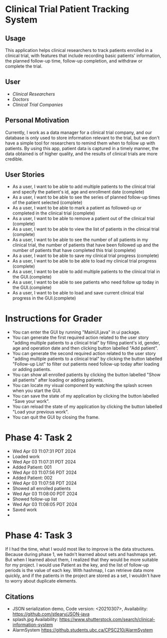 # Clinical Trial Patient Tracking System

## Usage
This application helps clinical researchers to track patients enrolled in a clinical trial, with features that include 
recording basic patients' information, the planned follow-up time, follow-up completion, 
and withdraw or complete the trial.
## User

- *Clinical Researchers*
- *Doctors*
- *Clinical Trial Companies*

## Personal Motivation
Currently, I work as a data manager for a clinical trial company, and our database is only used to store 
information relevant to the trial, but we don't have a simple tool for researchers to remind them when to 
follow up with patients. 
By using this app, patient data is captured in a timely manner, 
the data obtained is of higher quality, and the results of clinical trials are more credible.

## User Stories

- As a user, I want to be able to add multiple patients to the clinical trial and specify the patient's id, age and enrollment date (complete)
- As a user, I want to be able to see the series of planned follow-up times of the patient selected (complete)
- As a user, I want to be able to mark a patient as followed-up or completed in the clinical trial (complete)
- As a user, I want to be able to remove a patient out of the clinical trial (complete)
- As a user, I want to be able to view the list of patients in the clinical trial (complete)
- As a user, I want to be able to see the number of all patients in my clinical trial, the number of patients that have been followed up and the number of patients that have completed this trial (complete)
- As a user, I want to be able to save my clinical trial progress  (complete)
- As a user, I want to be able to be able to load my clinical trial progress (complete)
- As a user, I want to be able to add multiple patients to the clinical trial in the GUI.(complete) 
- As a user, I want to be able to see patients who need follow up today in the GUI.(complete)
- As a user, I want to be able to load and save current clinical trial progress in the GUI.(complete)

# Instructions for Grader
- You can enter the GUI by running "MainUI.java" in ui package.
- You can generate the first required action related to the user story "adding multiple patients to a clinical trial" by filling patient's id, gender, age and operation date and then clicking button labelled "Add patient".
- You can generate the second required action related to the user story "adding multiple patients to a clinical trial" by clicking the button labelled "Follow-up List" to filter out patients need follow-up today after loading or adding patients.
- You can show all enrolled patients by clicking the button labelled "Show all patients" after loading or adding patients.
- You can locate my visual component by watching the splash screen when you start the GUI.
- You can save the state of my application by clicking the button labelled "Save your work".
- You can reload the state of my application by clicking the button labelled "Load your previous work".
- You can quit the GUI by closing the frame.

# Phase 4: Task 2
- Wed Apr 03 11:07:31 PDT 2024
- Loaded work
- Wed Apr 03 11:07:31 PDT 2024
- Added Patient: 001
- Wed Apr 03 11:07:56 PDT 2024
- Added Patient: 002
- Wed Apr 03 11:07:58 PDT 2024
- Showed all enrolled patients
- Wed Apr 03 11:08:00 PDT 2024
- Showed follow-up list
- Wed Apr 03 11:08:05 PDT 2024
- Saved work
- 
# Phase 4: Task 3
If I had the time, what I would most like to improve is the data structures. 
Because during phase 1, we hadn't learned about sets and hashmaps yet. But when I learned about them, I realized that they would be more suitable for my project. 
I would use Patient as the key, and the list of follow-up periods is the value of each key.
With hashmap, I can retrieve data more quickly, and if the patients in the project are stored as a set, I wouldn't have to worry about duplicate elements.

## Citations
- JSON serialization demo, Code version: <20210307>, Availability: <https://github.com/stleary/JSON-java>
- splash.jpg Availability: <https://www.shutterstock.com/search/clinical-information-system>
- AlarmSystem <https://github.students.ubc.ca/CPSC210/AlarmSystem>